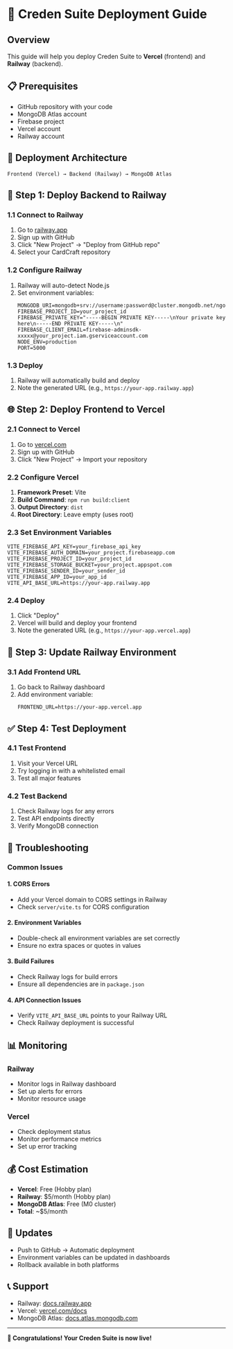 # 🚀 Creden Suite Deployment Guide

## Overview
This guide will help you deploy Creden Suite to **Vercel** (frontend) and **Railway** (backend).

## 📋 Prerequisites
- GitHub repository with your code
- MongoDB Atlas account
- Firebase project
- Vercel account
- Railway account

## 🎯 Deployment Architecture
```
Frontend (Vercel) → Backend (Railway) → MongoDB Atlas
```

## 🔧 Step 1: Deploy Backend to Railway

### 1.1 Connect to Railway
1. Go to [railway.app](https://railway.app)
2. Sign up with GitHub
3. Click "New Project" → "Deploy from GitHub repo"
4. Select your CardCraft repository

### 1.2 Configure Railway
1. Railway will auto-detect Node.js
2. Set environment variables:
   ```
   MONGODB_URI=mongodb+srv://username:password@cluster.mongodb.net/ngodb
   FIREBASE_PROJECT_ID=your_project_id
   FIREBASE_PRIVATE_KEY="-----BEGIN PRIVATE KEY-----\nYour private key here\n-----END PRIVATE KEY-----\n"
   FIREBASE_CLIENT_EMAIL=firebase-adminsdk-xxxxx@your_project.iam.gserviceaccount.com
   NODE_ENV=production
   PORT=5000
   ```

### 1.3 Deploy
1. Railway will automatically build and deploy
2. Note the generated URL (e.g., `https://your-app.railway.app`)

## 🌐 Step 2: Deploy Frontend to Vercel

### 2.1 Connect to Vercel
1. Go to [vercel.com](https://vercel.com)
2. Sign up with GitHub
3. Click "New Project" → Import your repository

### 2.2 Configure Vercel
1. **Framework Preset**: Vite
2. **Build Command**: `npm run build:client`
3. **Output Directory**: `dist`
4. **Root Directory**: Leave empty (uses root)

### 2.3 Set Environment Variables
```
VITE_FIREBASE_API_KEY=your_firebase_api_key
VITE_FIREBASE_AUTH_DOMAIN=your_project.firebaseapp.com
VITE_FIREBASE_PROJECT_ID=your_project_id
VITE_FIREBASE_STORAGE_BUCKET=your_project.appspot.com
VITE_FIREBASE_SENDER_ID=your_sender_id
VITE_FIREBASE_APP_ID=your_app_id
VITE_API_BASE_URL=https://your-app.railway.app
```

### 2.4 Deploy
1. Click "Deploy"
2. Vercel will build and deploy your frontend
3. Note the generated URL (e.g., `https://your-app.vercel.app`)

## 🔗 Step 3: Update Railway Environment

### 3.1 Add Frontend URL
1. Go back to Railway dashboard
2. Add environment variable:
   ```
   FRONTEND_URL=https://your-app.vercel.app
   ```

## ✅ Step 4: Test Deployment

### 4.1 Test Frontend
1. Visit your Vercel URL
2. Try logging in with a whitelisted email
3. Test all major features

### 4.2 Test Backend
1. Check Railway logs for any errors
2. Test API endpoints directly
3. Verify MongoDB connection

## 🔧 Troubleshooting

### Common Issues

#### 1. CORS Errors
- Add your Vercel domain to CORS settings in Railway
- Check `server/vite.ts` for CORS configuration

#### 2. Environment Variables
- Double-check all environment variables are set correctly
- Ensure no extra spaces or quotes in values

#### 3. Build Failures
- Check Railway logs for build errors
- Ensure all dependencies are in `package.json`

#### 4. API Connection Issues
- Verify `VITE_API_BASE_URL` points to your Railway URL
- Check Railway deployment is successful

## 📊 Monitoring

### Railway
- Monitor logs in Railway dashboard
- Set up alerts for errors
- Monitor resource usage

### Vercel
- Check deployment status
- Monitor performance metrics
- Set up error tracking

## 💰 Cost Estimation
- **Vercel**: Free (Hobby plan)
- **Railway**: $5/month (Hobby plan)
- **MongoDB Atlas**: Free (M0 cluster)
- **Total**: ~$5/month

## 🔄 Updates
- Push to GitHub → Automatic deployment
- Environment variables can be updated in dashboards
- Rollback available in both platforms

## 📞 Support
- Railway: [docs.railway.app](https://docs.railway.app)
- Vercel: [vercel.com/docs](https://vercel.com/docs)
- MongoDB Atlas: [docs.atlas.mongodb.com](https://docs.atlas.mongodb.com)

---

**🎉 Congratulations! Your Creden Suite is now live!**
